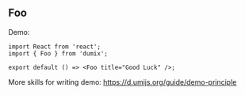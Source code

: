 
## Foo

Demo:

```tsx
import React from 'react';
import { Foo } from 'dumix';

export default () => <Foo title="Good Luck" />;
```

More skills for writing demo: https://d.umijs.org/guide/demo-principle
